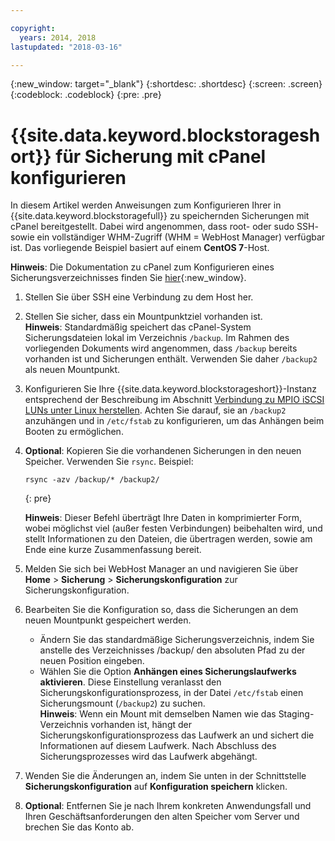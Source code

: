 ```yaml
---

copyright:
  years: 2014, 2018
lastupdated: "2018-03-16"

---
```

{:new_window: target="_blank"}
{:shortdesc: .shortdesc}
{:screen: .screen}
{:codeblock: .codeblock}
{:pre: .pre}
 
# {{site.data.keyword.blockstorageshort}} für Sicherung mit cPanel konfigurieren

In diesem Artikel werden Anweisungen zum Konfigurieren Ihrer in {{site.data.keyword.blockstoragefull}} zu speichernden Sicherungen mit cPanel bereitgestellt. Dabei wird angenommen, dass root- oder sudo SSH- sowie ein vollständiger WHM-Zugriff (WHM = WebHost Manager) verfügbar ist. Das vorliegende Beispiel basiert auf einem **CentOS 7**-Host.

**Hinweis**: Die Dokumentation zu cPanel zum Konfigurieren eines Sicherungsverzeichnisses finden Sie [hier](https://docs.cpanel.net/display/68Docs/Backup+Configuration#BackupConfiguration-ConfigureBackupDirectory){:new_window}.

1. Stellen Sie über SSH eine Verbindung zu dem Host her.

2. Stellen Sie sicher, dass ein Mountpunktziel vorhanden ist. <br />
   **Hinweis**: Standardmäßig speichert das cPanel-System Sicherungsdateien lokal im Verzeichnis `/backup`. Im Rahmen des vorliegenden Dokuments wird angenommen, dass `/backup` bereits vorhanden ist und Sicherungen enthält. Verwenden Sie daher `/backup2` als neuen Mountpunkt.
   
3. Konfigurieren Sie Ihre {{site.data.keyword.blockstorageshort}}-Instanz entsprechend der Beschreibung im Abschnitt [Verbindung zu MPIO iSCSI LUNs unter Linux herstellen](accessing_block_storage_linux.html). Achten Sie darauf, sie an `/backup2` anzuhängen und in `/etc/fstab` zu konfigurieren, um das Anhängen beim Booten zu ermöglichen.

4. **Optional**: Kopieren Sie die vorhandenen Sicherungen in den neuen Speicher. Verwenden Sie `rsync`. Beispiel:
   ```
   rsync -azv /backup/* /backup2/
   ```
   {: pre}
    
    **Hinweis**: Dieser Befehl überträgt Ihre Daten in komprimierter Form, wobei möglichst viel (außer festen Verbindungen) beibehalten wird, und stellt Informationen zu den Dateien, die übertragen werden, sowie am Ende eine kurze Zusammenfassung bereit.
    
5.  Melden Sie sich bei WebHost Manager an und navigieren Sie über **Home** > **Sicherung** > **Sicherungskonfiguration** zur Sicherungskonfiguration.

6.  Bearbeiten Sie die Konfiguration so, dass die Sicherungen an dem neuen Mountpunkt gespeichert werden. 
    - Ändern Sie das standardmäßige Sicherungsverzeichnis, indem Sie anstelle des Verzeichnisses /backup/ den absoluten Pfad zu der neuen Position eingeben. 
    - Wählen Sie die Option **Anhängen eines Sicherungslaufwerks aktivieren**. Diese Einstellung veranlasst den Sicherungskonfigurationsprozess, in der Datei `/etc/fstab` einen Sicherungsmount (`/backup2`) zu suchen. <br /> **Hinweis**: Wenn ein Mount mit demselben Namen wie das Staging-Verzeichnis vorhanden ist, hängt der Sicherungskonfigurationsprozess das Laufwerk an und sichert die Informationen auf diesem Laufwerk.  Nach Abschluss des Sicherungsprozesses wird das Laufwerk abgehängt. 

7. Wenden Sie die Änderungen an, indem Sie unten in der Schnittstelle **Sicherungskonfiguration** auf **Konfiguration speichern** klicken.

8. **Optional**: Entfernen Sie je nach Ihrem konkreten Anwendungsfall und Ihren Geschäftsanforderungen den alten Speicher vom Server und brechen Sie das Konto ab.

